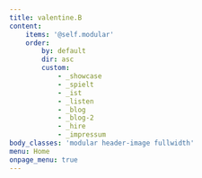 ```yaml
---
title: valentine.B
content:
    items: '@self.modular'
    order:
        by: default
        dir: asc
        custom:
            - _showcase
            - _spielt
            - _ist
            - _listen
            - _blog
            - _blog-2
            - _hire
            - _impressum
body_classes: 'modular header-image fullwidth'
menu: Home
onpage_menu: true
---
```



